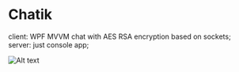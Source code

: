 # Chatik

client: WPF MVVM chat with AES RSA encryption based on sockets;<br>
server: just console app;

![Alt text](Screenshots/SimpleChat1.png)
